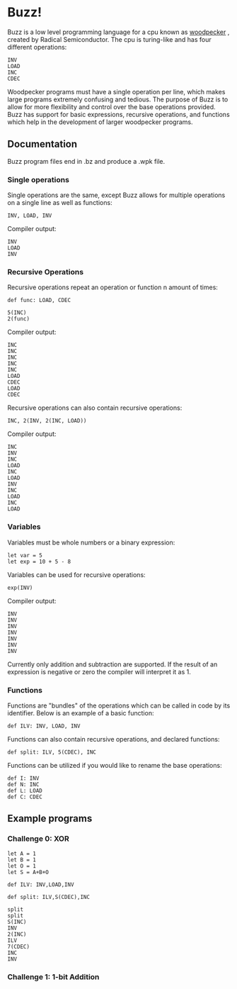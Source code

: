 # Buzz!

Buzz is a low level programming language for a cpu known as [woodpecker](https://github.com/radical-semiconductor/woodpecker)
, created by Radical Semiconductor. The cpu is turing-like and has four different operations:
```
INV
LOAD
INC
CDEC
```
Woodpecker programs must have a single operation per line, which makes large programs extremely confusing and tedious. The purpose of Buzz is to allow for more flexibility and control over the base operations provided. Buzz has support for basic expressions, recursive operations, and functions which help in the development of larger woodpecker programs.

## Documentation

Buzz program files end in .bz and produce a .wpk file.

### Single operations

Single operations are the same, except Buzz allows for multiple operations on a single line as well as functions:

```
INV, LOAD, INV
```
Compiler output:

```
INV
LOAD
INV
```


### Recursive Operations

Recursive operations repeat an operation or function n amount of times:

```
def func: LOAD, CDEC

5(INC)
2(func) 
```

Compiler output:

```
INC
INC
INC
INC
INC
LOAD
CDEC
LOAD
CDEC
```
Recursive operations can also contain recursive operations:

```
INC, 2(INV, 2(INC, LOAD))
```

Compiler output:

```
INC
INV
INC
LOAD
INC
LOAD
INV
INC
LOAD
INC
LOAD
```

### Variables

Variables must be whole numbers or a binary expression:

```
let var = 5
let exp = 10 + 5 - 8
```

Variables can be used for recursive operations: 

```
exp(INV)
```

Compiler output:
```
INV
INV
INV
INV
INV
INV
INV
```

Currently only addition and subtraction are supported. If the result of an expression is negative or zero the compiler will interpret it as 1.

### Functions

Functions are "bundles" of the operations which can be called in code by its identifier. Below is an example of a basic function:

```
def ILV: INV, LOAD, INV
```

Functions can also contain recursive operations, and declared functions:

```
def split: ILV, 5(CDEC), INC
```

Functions can be utilized if you would like to rename the base operations:

```
def I: INV
def N: INC
def L: LOAD
def C: CDEC
```

## Example programs

### Challenge 0: XOR

```
let A = 1
let B = 1 
let O = 1
let S = A+B+O

def ILV: INV,LOAD,INV

def split: ILV,S(CDEC),INC

split
split
S(INC)
INV
2(INC)
ILV
7(CDEC)
INC
INV
```
### Challenge 1: 1-bit Addition

